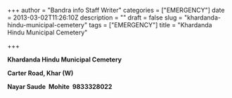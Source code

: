 +++
author = "Bandra info Staff Writer"
categories = ["EMERGENCY"]
date = 2013-03-02T11:26:10Z
description = ""
draft = false
slug = "khardanda-hindu-municipal-cemetery"
tags = ["EMERGENCY"]
title = "Khardanda Hindu Municipal Cemetery"

+++


<p><b>Khardanda Hindu Municipal Cemetery</b></p>
<p><b>Carter Road, Khar (W)</b></p>
<p><b>Nayar Saude  Mohite  9833328022</b></p>



